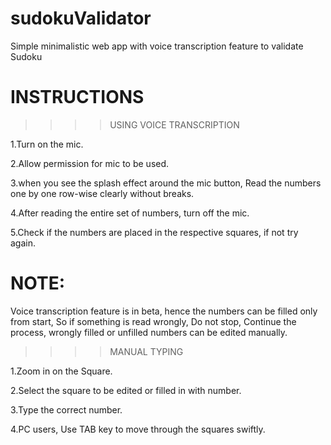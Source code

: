 # sudokuValidator
Simple minimalistic web app with voice transcription feature to validate Sudoku


# INSTRUCTIONS

>>>> USING VOICE TRANSCRIPTION

1.Turn on the mic.

2.Allow permission for mic to be used.

3.when you see the splash effect around the mic button, Read the numbers one by one row-wise clearly without breaks.

4.After reading the entire set of numbers, turn off the mic.

5.Check if the numbers are placed in the respective squares, if not try again.

# NOTE:

Voice transcription feature is in beta, hence the numbers can be filled only from start, So if something is read wrongly,
Do not stop, Continue the process, wrongly filled or unfilled numbers can be edited manually.

>>>> MANUAL TYPING

1.Zoom in on the Square.

2.Select the square to be edited or filled in with number.

3.Type the correct number.

4.PC users, Use TAB key to move through the squares swiftly.
